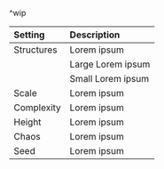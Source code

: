 ^wip

| Setting        | Description         |
| :------------- | :------------------ |
| Structures | Lorem ipsum         |
|                | Large Lorem ipsum |
|                | Small Lorem ipsum |
| Scale      | Lorem ipsum         |
| Complexity | Lorem ipsum         |
| Height     | Lorem ipsum         |
| Chaos      | Lorem ipsum         |
| Seed       | Lorem ipsum         |
